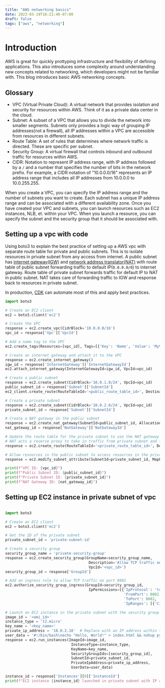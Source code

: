 ```yaml
---
title: "AWS networking basics"
date: 2023-03-19T16:21:40-07:00
draft: false
tags: ["aws", "networking"]
---
```


# Introduction
AWS is great for quickly prottyping infrastructure and flexibility of defining applications. This also introduces some complexity around understanding new concepts related to networking, which developers might not be familiar with. This blog introduces basic AWS networking concepts.

## Glossary
* VPC (Virtual Private Cloud): A virtual network that provides isolation and security for resources within AWS. Think of it as a private data center in the cloud.
* Subnet: A subset of a VPC that allows you to divide the network into smaller segments. Subnets only provides a logic way of grouping IP addresses(not a firewall), all IP addresses within a VPC are accessible from resources in different subnets.
* Route Table: A set of rules that determines where network traffic is directed. These are specific per subnet.
* Security Group: A virtual firewall that controls inbound and outbound traffic for resources within AWS.
* CIDR: Notation to represent IP address range, with IP address followed by a `/` and a number that specifies the number of bits in the network prefix. For example, a CIDR notation of "10.0.0.0/16" represents an IP address range that includes all IP addresses from 10.0.0.0 to 10.0.255.255.

When you create a VPC, you can specify the IP address range and the number of subnets you want to create. Each subnet has a unique IP address range and can be associated with a different availability zone. Once you have created your VPC and subnets, you can launch resources such as EC2 instances, NLB, et. within your VPC. When you launch a resource, you can specify the subnet and the security group that it should be associated with.

## Setting up a vpc with code
Using boto3 to explain the best practice of setting up a AWS vpc with separate route table for private and public subnets. This is to isolate resources in private subnet from any access from internet. A public subnet has [internet gateway(IGW)](https://docs.aws.amazon.com/vpc/latest/userguide/VPC_Internet_Gateway.html) and [network address translator(NAT)](https://docs.aws.amazon.com/vpc/latest/userguide/vpc-nat-gateway.html) with route table of public subnet forwarding traffic to default IP(`0.0.0.0/0`) to internet gateway. Route table of private subnet forwards traffic for default IP to NAT in public subnet. NAT takes care of forwarding traffic to IGW and response back to resources in private subnet.

In production, [CDK](https://docs.aws.amazon.com/cdk/api/v2/docs/aws-cdk-lib.aws_ec2.Vpc.html) can automate most of this and apply best practices.

```python
import boto3

# Create an EC2 client
ec2 = boto3.client('ec2')

# Create the VPC
response = ec2.create_vpc(CidrBlock='10.0.0.0/16')
vpc_id = response['Vpc']['VpcId']

# Add a name tag to the VPC
ec2.create_tags(Resources=[vpc_id], Tags=[{'Key': 'Name', 'Value': 'MyVPC'}])

# Create an internet gateway and attach it to the VPC
response = ec2.create_internet_gateway()
igw_id = response['InternetGateway']['InternetGatewayId']
ec2.attach_internet_gateway(InternetGatewayId=igw_id, VpcId=vpc_id)

# Create a public subnet
response = ec2.create_subnet(CidrBlock='10.0.1.0/24', VpcId=vpc_id)
public_subnet_id = response['Subnet']['SubnetId']
ec2_client.create_route(RouteTableId='<public_route_table_id>', DestinationCidrBlock='0.0.0.0/0', GatewayId=internet_gateway_id)

# Create a private subnet
response = ec2.create_subnet(CidrBlock='10.0.2.0/24', VpcId=vpc_id)
private_subnet_id = response['Subnet']['SubnetId']

# Create a NAT gateway in the public subnet
response = ec2.create_nat_gateway(SubnetId=public_subnet_id, AllocationId='<allocation_id>')
nat_gateway_id = response['NatGateway']['NatGatewayId']

# Update the route table for the private subnet to use the NAT gateway
# NAT acts a reverse proxy to take in traffic from private subnet and forward to IGW and vice-versa.
response = ec2.create_route(RouteTableId='<private_route_table_id>', DestinationCidrBlock='0.0.0.0/0', NatGatewayId=nat_gateway_id)

# Allow resources in the public subnet to access resources in the private subnet
response = ec2.modify_subnet_attribute(SubnetId=private_subnet_id, MapPublicIpOnLaunch={'Value': False})

print(f"VPC ID: {vpc_id}")
print(f"Public Subnet ID: {public_subnet_id}")
print(f"Private Subnet ID: {private_subnet_id}")
print(f"NAT Gateway ID: {nat_gateway_id}")
```


## Setting up EC2 instance in private subnet of vpc

```python

import boto3

# Create an EC2 client
ec2 = boto3.client('ec2')

# Get the ID of the private subnet
private_subnet_id = 'private-subnet-id'

# Create a security group
security_group_name = 'private-security-group'
response = ec2.create_security_group(GroupName=security_group_name,
                                      Description='Allow TCP traffic on port 8082 from anywhere',
                                      VpcId='<vpc_id>')
security_group_id = response['GroupId']

# Add an ingress rule to allow TCP traffic on port 8082
ec2.authorize_security_group_ingress(GroupId=security_group_id,
                                      IpPermissions=[{'IpProtocol': 'tcp',
                                                      'FromPort': 8082,
                                                      'ToPort': 8082,
                                                      'IpRanges': [{'CidrIp': '10.0.0.0/16'}]}])

# Launch an EC2 instance in the private subnet with the security group
image_id = '<ami_id>'
instance_type = 't2.micro'
key_name = '<key_name>'
private_ip_address = '10.0.2.10'  # Replace with an IP address within the private subnet range
user_data = '#!/bin/bash\necho "Hello, World!" > index.html && nohup python -m SimpleHTTPServer 8082 &'
response = ec2.run_instances(ImageId=image_id,
                              InstanceType=instance_type,
                              KeyName=key_name,
                              SecurityGroupIds=[security_group_id],
                              SubnetId=private_subnet_id,
                              PrivateIpAddress=private_ip_address,
                              UserData=user_data)

instance_id = response['Instances'][0]['InstanceId']
print(f"EC2 instance {instance_id} launched in private subnet with IP address {private_ip_address} and security group {security_group_id}")

```